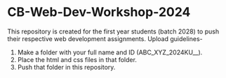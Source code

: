 # CB-Web-Dev-Workshop-2024

This repository is created for the first year students (batch 2028) to push their respective web development assignments. 
Upload guidelines- 
1) Make a folder with your full name and ID (ABC_XYZ_2024KU__).
2) Place the html and css files in that folder.
3) Push that folder in this repository.
